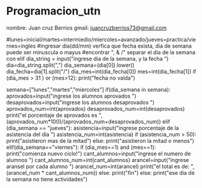 # Programacion_utn
nombre: Juan cruz Berrios
gmail: juancruzberrios73@gmail.com

#lunes=inicial/martes=intermiedio/miercoles=avanzado/jueves=practica/viernes=ingles
#ingresar dia(dd/mm) verfica que fecha exista, dia de semana puede ser minuscula o mayus 
#encontrar ", & /" separar el dia de la semana con elif 
dia_string = input("ingrese dia de la semana, y la fecha ")
dia=dia_string.split(",")
dia_semana=(dia[0]).lower()
dia_fecha=dia[1].split("/")
dia_mes=int(dia_fecha[0])
mes=int(dia_fecha[1])
if (dia_mes > 31 ) or (mes>12):
  print("fecha no valda")

semana=["lunes","martes","miercoles"]
if(dia_semana in semana):
  aprovados=input("ingrese los alumnos aprovados ")
  desaprovados=input("ingrese los alumnos desaprovados ")
  aprovados_num=int(aprovados)
  desaprovados_num=int(desaprovados)
  print("el porcentaje de aprovados es ", (aprovados_num*100)/(aprovados_num+desaprovados_num))
elif (dia_semana == "jueves"):
  asistencia=input("ingrese porcentaje de la asistencia del dia ")
  asistencia_num=int(asistencia)
  if (asistencia_num > 50):
    print("asistieron mas de la mitad")
  else:
    print("asistieron la mitad o menos")
elif(dia_semana=="viernes"):
  if (dia_mes==1) and (mes==1):
    print("comienza nuevo ciclo!")
    cant_alumnos=input("ingrese el numero de alumnos ")
    cant_alumnos_num=int(cant_alumnos)
    arancel=input("ingrese aransel por cada alumno ")
    arancel_num=int(arancel)
    print("el total es de: ",(arancel_num * cant_alumnos_num))
  else:
    print("fin")
else:
  print("ese dia de la semana no tiene actividades")
